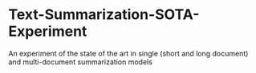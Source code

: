 # Text-Summarization-SOTA-Experiment
An experiment of the state of the art in single (short and long document) and multi-document summarization models 
